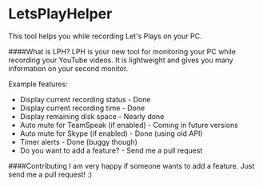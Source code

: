 # LetsPlayHelper
This tool helps you while recording Let's Plays on your PC.

####What is LPH?
LPH is your new tool for monitoring your PC while recording your YouTube videos. 
It is lightweight and gives you many information on your second monitor. 

Example features:
* Display current recording status - Done
* Display current recording time - Done
* Display remaining disk space - Nearly done
* Auto mute for TeamSpeak (if enabled) - Coming in future versions
* Auto mute for Skype (if enabled) - Done (using old API)
* Timer alerts - Done (buggy though)
* Do you want to add a feature? - Send me a pull request

####Contributing
I am very happy if someone wants to add a feature. Just send me a pull request! :)

